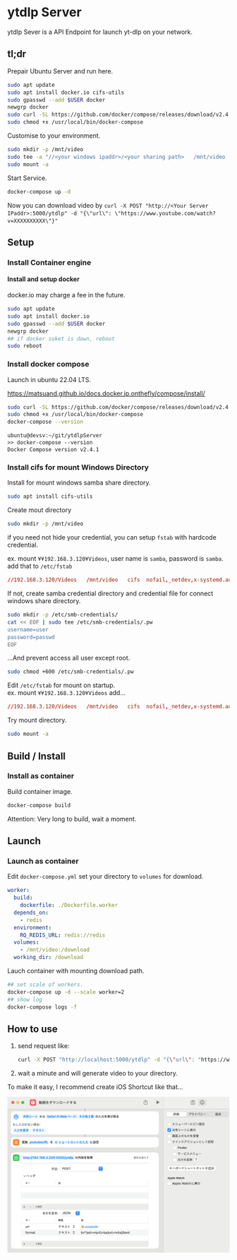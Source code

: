 # ytdlp Server

ytdlp Sever is a API Endpoint for launch yt-dlp on your network.

## tl;dr

Prepair Ubuntu Server and run here.
```sh
sudo apt update
sudo apt install docker.io cifs-utils
sudo gpasswd --add $USER docker
newgrp docker
sudo curl -SL https://github.com/docker/compose/releases/download/v2.4.1/docker-compose-linux-x86_64 -o /usr/local/bin/docker-compose
sudo chmod +x /usr/local/bin/docker-compose
```

Customise to your environment.
```sh
sudo mkdir -p /mnt/video
sudo tee -a "//<your windows ipaddr>/<your sharing path>   /mnt/video   cifs  nofail,_netdev,x-systemd.automount,user=<your username>,password=<your password>,file_mode=0664,dir_mode=0775  0  0" /etc/fstab
sudo mount -a
```

Start Service.
```sh
docker-compose up -d
```

Now you can download video by `curl -X POST "http://<Your Server IPaddr>:5000/ytdlp" -d "{\"url\": \"https://www.youtube.com/watch?v=XXXXXXXXXX\"}"`


## Setup

### Install Container engine

<!-- #### Install and setup podman

Install 
```sh
sudo apt update
sudo apt install podman
```

Setup user socket for podman.
```sh
systemctl --user enable --now podman.socket
## find your Socket path
SOCKET_PATH=`systemctl --user show podman.socket --no-pager | grep Listen | sed "s/\(Listen=\)\(.*\) .*/\2/"`
## add Socket for environment
echo "export DOCKER_HOST=unix://${SOCKET_PATH}" >> ~/.bashrc
echo 'export DOCKER_BUILDKIT=0' >> ~/.bashrc
. ~/.bashrc
## add registry config to docker.io and quay.io
cat << EOF | sudo tee -a /etc/containers/registries.conf
unqualified-search-registries = ['docker.io', 'quay.io']
EOF
``` 

Cannot resolve this problem
```
>> docker-compose up -d
[+] Running 3/4
 ⠿ Network ytdlpserver_default     Created                                                                                                                                                0.0s
 ⠿ Container ytdlpserver-redis-1   Starting                                                                                                                                               0.2s
 ⠿ Container ytdlpserver-worker-1  Created                                                                                                                                                0.1s
 ⠿ Container ytdlpserver-api-1     Created                                                                                                                                                0.1s
Error response from daemon: error configuring network namespace for container 9b1b4da7665280232cbadcbdc268ab3e821e277b7521e48971d6d8ec31cac79c: CNI network "ytdlpserver_default" not found
```

Fail to create CNI and not work external endpoint.
-->

#### Install and setup docker

docker.io may charge a fee in the future.

```sh
sudo apt update
sudo apt install docker.io
sudo gpasswd --add $USER docker
newgrp docker
## if docker soket is down, reboot
sudo reboot
```

### Install docker compose

Launch in ubuntu 22.04 LTS.

https://matsuand.github.io/docs.docker.jp.onthefly/compose/install/

```sh
sudo curl -SL https://github.com/docker/compose/releases/download/v2.4.1/docker-compose-linux-x86_64 -o /usr/local/bin/docker-compose
sudo chmod +x /usr/local/bin/docker-compose
docker-compose --version
```

```log
ubuntu@devsv:~/git/ytdlpServer
>> docker-compose --version
Docker Compose version v2.4.1
```

### Install cifs for mount Windows Directory

Install for mount windows samba share directory.

```sh
sudo apt install cifs-utils
```

Create mout directory
```sh
sudo mkdir -p /mnt/video
```

if you need not hide your credential, you can setup `fstab` with hardcode credential.

ex. mount `¥¥192.168.3.120¥Videos`, user name is `samba`, password is `samba`. add that to `/etc/fstab`
```conf
//192.168.3.120/Videos   /mnt/video   cifs  nofail,_netdev,x-systemd.automount,user=samba,password=samba,file_mode=0664,dir_mode=0775  0  0
```

If not, create samba credential directory and credential file for connect windows share directory.
```sh
sudo mkdir -p /etc/smb-credentials/
cat << EOF | sudo tee /etc/smb-credentials/.pw
username=user
password=passwd
EOF
```

...And prevent access all user except root.
```sh
sudo chmod +600 /etc/smb-credentials/.pw
```

Edit `/etc/fstab` for mount on startup.  
ex. mount `¥¥192.168.3.120¥Videos` add...
```conf
//192.168.3.120/Videos   /mnt/video   cifs  nofail,_netdev,x-systemd.automount,credentials=/etc/smb-credentials/.pw,file_mode=0664,dir_mode=0775  0  0
```

Try mount directory.
```sh
sudo mount -a
```

## Build / Install

### Install as container

Build container image.

```sh
docker-compose build
```

Attention: Very long to build, wait a moment.

<!-- ### Install as exec // not verified

launch nuitka3 and get exe.

Install python3.11 (not 3.12, nuitka3 not support yet) on your machine.

ex: Git-bash (host install python3)

```sh
pip install -r requirements.txt
nuitka3 --standalone ./main.py
```

generete `main.exe` and launch. -->

## Launch

### Launch as container

Edit `docker-compose.yml` set your directory to `volumes` for download.

```yml
worker:
  build:
    dockerfile: ./Dockerfile.worker
  depends_on:
    - redis
  environment:
    RQ_REDIS_URL: redis://redis
  volumes:
    - /mnt/video:/download
  working_dir: /download
```

Lauch container with mounting download path.

```sh
## set scale of workers. 
docker-compose up -d --scale worker=2
## show log
docker-compose logs -f
```

<!-- ### Launch as exe // not verified

1. Put exe `Downloads` dir.
2. Launch app. -->

## How to use

1. send request like:
    ```sh
    curl -X POST "http://localhost:5000/ytdlp" -d "{\"url\": "https://www.youtube.com/watch?v=XXXXXXXXXX", \"format\": \"bv*+ba/best\"}
    ```

2. wait a minute and will generate video to your directory.

To make it easy, I recommend create iOS Shortcut like that...

![iOS Shortcut example](./view.png)

